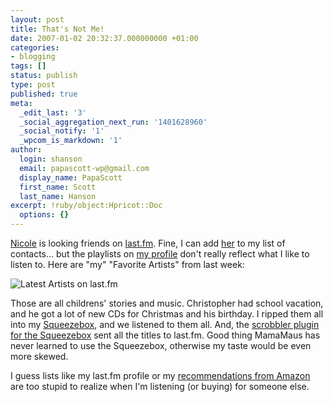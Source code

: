 ```yaml
---
layout: post
title: That's Not Me!
date: 2007-01-02 20:32:37.000000000 +01:00
categories:
- blogging
tags: []
status: publish
type: post
published: true
meta:
  _edit_last: '3'
  _social_aggregation_next_run: '1401628960'
  _social_notify: '1'
  _wpcom_is_markdown: '1'
author:
  login: shanson
  email: papascott-wp@gmail.com
  display_name: PapaScott
  first_name: Scott
  last_name: Hanson
excerpt: !ruby/object:Hpricot::Doc
  options: {}
---
```

<p><a href="http://beissholz.de/pivot/artikel-1463.html">Nicole</a> is looking friends on <a href="http://www.last.fm/">last.fm</a>. Fine, I can add <a href="http://www.last.fm/user/nixande">her</a> to my list of contacts... but the playlists on <a href="http://www.last.fm/user/papascott">my profile</a> don't really reflect what I like to listen to. Here are "my" "Favorite Artists" from last week:</p>
<p><img src="http://www.papascott.de/wordpress/wp-content/uploads/2007/01/latest_artists_on_lastfm.gif" alt="Latest Artists on last.fm" /></p>
<p>Those are all childrens' stories and music. Christopher had school vacation, and he got a lot of new CDs for Christmas and his birthday. I ripped them all into my <a href="http://www.slimdevices.com/pi_squeezebox.html">Squeezebox</a>, and we listened to them all. And, the <a href="http://slimscrobbler.sourceforge.net/">scrobbler plugin for the Squeezebox</a> sent all the titles to last.fm. Good thing MamaMaus has never learned to use the Squeezebox, otherwise my taste would be even more skewed.</p>
<p>I guess lists like my last.fm profile or my <a href="http://www.amazon.com/gp/yourstore/">recommendations from Amazon</a> are too stupid to realize when I'm listening (or buying) for someone else.</p>

